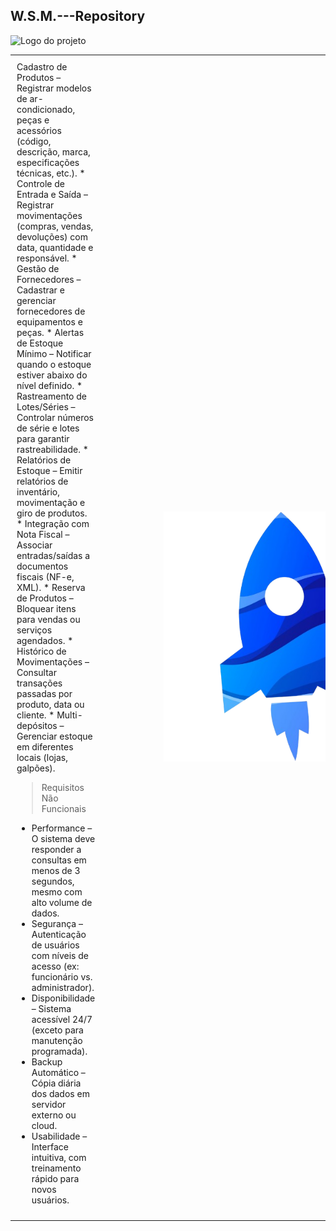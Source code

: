 ## W.S.M.---Repository

<picture>
  <source media="(prefers-color-scheme: dark)" srcset="https://github.com/yMotaz/W.S.M.---Repository-/blob/main/images/logo%20principal_branca%20(2).png">
  <source media="(prefers-color-scheme: light)" srcset="https://github.com/yMotaz/W.S.M.---Repository-/blob/main/images/logo%20principal_Preto%20(1).png">
  <img alt="Logo do projeto" src="logo_preta.png" width="200">
</picture>

<table border="0" style="border-collapse: collapse; width: 100%;">
  <tr>
    <td style="padding: 10px; vertical-align: middle;">
      Cadastro de Produtos – Registrar modelos de ar-condicionado, peças e
acessórios (código, descrição, marca, especificações técnicas, etc.).
* Controle de Entrada e Saída – Registrar movimentações (compras,
vendas, devoluções) com data, quantidade e responsável.
* Gestão de Fornecedores – Cadastrar e gerenciar fornecedores de
equipamentos e peças.
* Alertas de Estoque Mínimo – Notificar quando o estoque estiver abaixo
do nível definido.
* Rastreamento de Lotes/Séries – Controlar números de série e lotes para
garantir rastreabilidade.
* Relatórios de Estoque – Emitir relatórios de inventário, movimentação e
giro de produtos.
* Integração com Nota Fiscal – Associar entradas/saídas a documentos
fiscais (NF-e, XML).
* Reserva de Produtos – Bloquear itens para vendas ou serviços
agendados.
* Histórico de Movimentações – Consultar transações passadas por
produto, data ou cliente.
* Multi-depósitos – Gerenciar estoque em diferentes locais (lojas,
galpões).

>Requisitos Não Funcionais

* Performance – O sistema deve responder a consultas em menos de 3
segundos, mesmo com alto volume de dados.
* Segurança – Autenticação de usuários com níveis de acesso (ex:
funcionário vs. administrador).
* Disponibilidade – Sistema acessível 24/7 (exceto para manutenção
programada).
* Backup Automático – Cópia diária dos dados em servidor externo ou
cloud.
* Usabilidade – Interface intuitiva, com treinamento rápido para novos
usuários.
    </td>
    <td style="padding: 100px; vertical-align: middle;">
      <img src="https://github.com/WSM2025/W.S.M.---Repository/blob/main/images/3-removebg-preview.png" alt="Pré-requisito" alt="Descrição da imagem" alt="Descrição da imagem" style="max-width: 400px;">
    </td>
  </tr>
</table>
